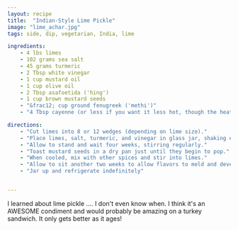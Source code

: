 ```yaml
---
layout: recipe
title:  "Indian-Style Lime Pickle"
image: "lime_achar.jpg"
tags: side, dip, vegetarian, India, lime

ingredients:
    - 4 lbs limes
    - 102 grams sea salt
    - 45 grams turmeric
    - 2 Tbsp white vinegar
    - 1 cup mustard oil
    - 1 cup olive oil
    - 2 Tbsp asafoetida ('hing')
    - 1 cup brown mustard seeds
    - "&frac12; cup ground fenugreek ('methi')"
    - "4 Tbsp cayenne (or less if you want it less hot, though the heat will fade over time)"

directions:
    - "Cut limes into 8 or 12 wedges (depending on lime size)."
    - "Place limes, salt, turmeric, and vinegar in glass jar, shaking every few days to mix and soften."
    - "Allow to stand and wait four weeks, stirring regularly."
    - "Toast mustard seeds in a dry pan just until they begin to pop."
    - "When cooled, mix with other spices and stir into limes."
    - "Allow to sit another two weeks to allow flavors to meld and develop."
    - "Jar up and refrigerate indefinitely"


---
```

I learned about lime pickle .... I don't even know when.  I think it's an AWESOME condiment and would probably be amazing on a turkey sandwich.  It only gets better as it ages!
